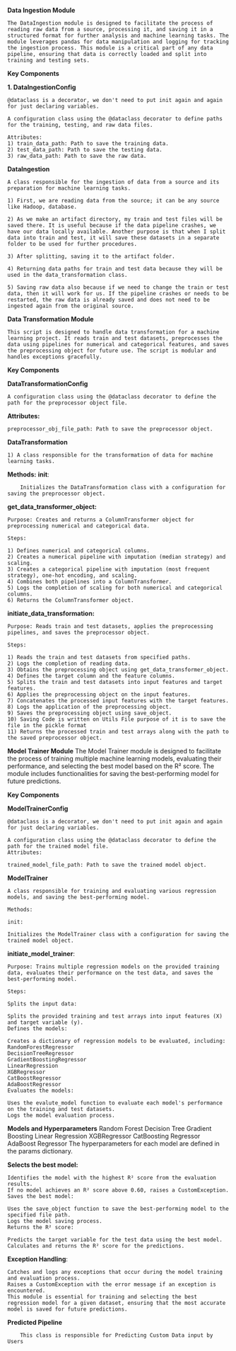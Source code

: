 **Data Ingestion Module**

    The DataIngestion module is designed to facilitate the process of reading raw data from a source, processing it, and saving it in a structured format for further analysis and machine learning tasks. The module leverages pandas for data manipulation and logging for tracking the ingestion process. This module is a critical part of any data pipeline, ensuring that data is correctly loaded and split into training and testing sets.

**Key Components**

**1. DataIngestionConfig**

    @dataclass is a decorator, we don't need to put init again and again for just declaring variables.

    A configuration class using the @dataclass decorator to define paths for the training, testing, and raw data files.

    Attributes:
    1) train_data_path: Path to save the training data.
    2) test_data_path: Path to save the testing data.
    3) raw_data_path: Path to save the raw data.

**DataIngestion**

    A class responsible for the ingestion of data from a source and its preparation for machine learning tasks.

    1) First, we are reading data from the source; it can be any source like Hadoop, database.

    2) As we make an artifact directory, my train and test files will be saved there. It is useful because if the data pipeline crashes, we have our data locally available. Another purpose is that when I split data into train and test, it will save these datasets in a separate folder to be used for further procedures.

    3) After splitting, saving it to the artifact folder.

    4) Returning data paths for train and test data because they will be used in the data_transformation class.

    5) Saving raw data also because if we need to change the train or test data, then it will work for us. If the pipeline crashes or needs to be restarted, the raw data is already saved and does not need to be ingested again from the original source.



**Data Transformation Module**

    This script is designed to handle data transformation for a machine learning project. It reads train and test datasets, preprocesses the data using pipelines for numerical and categorical features, and saves the preprocessing object for future use. The script is modular and handles exceptions gracefully.


**Key Components**

**DataTransformationConfig**

    A configuration class using the @dataclass decorator to define the path for the preprocessor object file.

**Attributes:**

    preprocessor_obj_file_path: Path to save the preprocessor object.

**DataTransformation**

    1) A class responsible for the transformation of data for machine learning tasks.

**Methods:**
    __init__:

        Initializes the DataTransformation class with a configuration for saving the preprocessor object.

**get_data_transformer_object:**

    Purpose: Creates and returns a ColumnTransformer object for preprocessing numerical and categorical data.
    
    Steps:
    
    1) Defines numerical and categorical columns.
    2) Creates a numerical pipeline with imputation (median strategy) and scaling.
    3) Creates a categorical pipeline with imputation (most frequent strategy), one-hot encoding, and scaling.
    4) Combines both pipelines into a ColumnTransformer.
    5) Logs the completion of scaling for both numerical and categorical columns.
    6) Returns the ColumnTransformer object.

**initiate_data_transformation:**

    Purpose: Reads train and test datasets, applies the preprocessing pipelines, and saves the preprocessor object.
    
    Steps:
    
    1) Reads the train and test datasets from specified paths.
    2) Logs the completion of reading data.
    3) Obtains the preprocessing object using get_data_transformer_object.
    4) Defines the target column and the feature columns.
    5) Splits the train and test datasets into input features and target features.
    6) Applies the preprocessing object on the input features.
    7) Concatenates the processed input features with the target features.
    8) Logs the application of the preprocessing object.
    9) Saves the preprocessing object using save_object.
    10) Saving Code is written on Utils File purpose of it is to save the file in the pickle format
    11) Returns the processed train and test arrays along with the path to the saved preprocessor object.


**Model Trainer Module**
        The Model Trainer module is designed to facilitate the process of training multiple machine learning models, evaluating their performance, and selecting the best model based on the R² score. The module includes functionalities for saving the best-performing model for future predictions.
    
**Key Components**

**ModelTrainerConfig**

    @dataclass is a decorator, we don't need to put init again and again for just declaring variables.

    A configuration class using the @dataclass decorator to define the path for the trained model file. 
    Attributes:

    trained_model_file_path: Path to save the trained model object.

**ModelTrainer**

    A class responsible for training and evaluating various regression models, and saving the best-performing model.

    Methods:

    init:

    Initializes the ModelTrainer class with a configuration for saving the trained model object.

**initiate_model_trainer**:

    Purpose: Trains multiple regression models on the provided training data, evaluates their performance on the test data, and saves the best-performing model.

    Steps:

    Splits the input data:

    Splits the provided training and test arrays into input features (X) and target variable (y).
    Defines the models:

    Creates a dictionary of regression models to be evaluated, including:
    RandomForestRegressor
    DecisionTreeRegressor
    GradientBoostingRegressor
    LinearRegression
    XGBRegressor
    CatBoostRegressor
    AdaBoostRegressor
    Evaluates the models:

    Uses the evalute_model function to evaluate each model's performance on the training and test datasets.
    Logs the model evaluation process.

**Models and Hyperparameters**
    Random Forest
    Decision Tree
    Gradient Boosting
    Linear Regression
    XGBRegressor
    CatBoosting Regressor
    AdaBoost Regressor
    The hyperparameters for each model are defined in the params dictionary.

**Selects the best model:**

    Identifies the model with the highest R² score from the evaluation results.
    If no model achieves an R² score above 0.60, raises a CustomException.
    Saves the best model:

    Uses the save_object function to save the best-performing model to the specified file path.
    Logs the model saving process.
    Returns the R² score:

    Predicts the target variable for the test data using the best model.
    Calculates and returns the R² score for the predictions.
**Exception Handling**:

    Catches and logs any exceptions that occur during the model training and evaluation process.
    Raises a CustomException with the error message if an exception is encountered.
    This module is essential for training and selecting the best regression model for a given dataset, ensuring that the most accurate model is saved for future predictions. 


**Predicted Pipeline**

        This class is responsible for Predicting Custom Data input by Users  

